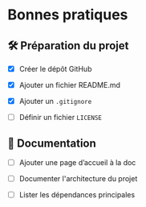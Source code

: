 # Bonnes pratiques

## 🛠️ Préparation du projet

- [x] Créer le dépôt GitHub
- [x] Ajouter un fichier README.md
- [x] Ajouter un `.gitignore`
- [ ] Définir un fichier `LICENSE`



## 📄 Documentation

- [ ] Ajouter une page d’accueil à la doc
- [ ] Documenter l'architecture du projet
- [ ] Lister les dépendances principales



